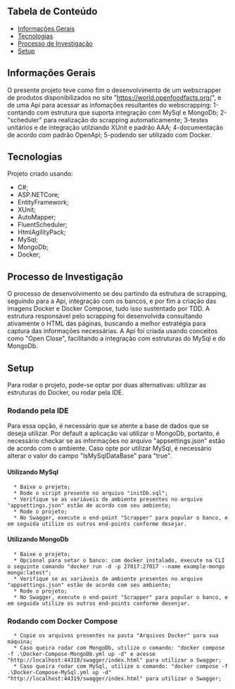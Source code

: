 ## Tabela de Conteúdo
* [Informações Gerais](#informações-gerais)
* [Tecnologias](#tecnologias)
* [Processo de Investigação](#processo-de-investigação)
* [Setup](#setup)

## Informações Gerais
  O presente projeto teve como fim o desenvolvimento de um webscrapper de produtos disponibilizados no site "https://world.openfoodfacts.org/", e de uma Api para acessar as infomações resultantes do webscrapping: 1-contando com estrutura que suporta integração com MySql e MongoDb; 2- "scheduler" para realização do scrapping automaticamente; 3-testes unitários e de integração utilziando XUnit e padrão AAA; 4-documentação de acordo com padrão OpenApi; 5-podendo ser utilizado com Docker.

## Tecnologias
Projeto criado usando:
* C#;
* ASP.NETCore;
* EntityFramework;
* XUnit;
* AutoMapper;
* FluentScheduler;
* HtmlAgilityPack;
* MySql;
* MongoDb;
* Docker;

## Processo de Investigação
  O processo de desenvolvimento se deu partindo da estrutura de scrapping, seguindo para a Api, integração com os bancos, e por fim a criação das imagens Docker e Docker Compose, tudo isso sustentado por TDD.
  A estrutura responsável pelo scrapping foi desenvolvida consultando ativamente o HTML das páginas, buscando a melhor estratégia para captura das informações necessárias.
  A Api foi criada usando conceitos como "Open Close", facilitando a integração com estruturas do MySql e do MongoDb.
## Setup
Para rodar o projeto, pode-se optar por duas alternativas: ultilizar as estruturas do Docker, ou rodar pela IDE.
  ### Rodando pela IDE
  Para essa opção, é necessário que se atente a base de dados que se deseja utilizar. Por default a aplicação vai utilizar o MongoDb, portanto, é necessário checkar se as informações no arquivo "appsettings.json" estão de acordo com o ambiente. Caso opte por utilizar MySql, é necessário alterar o valor do campo "IsMySqlDataBase" para "true".
  #### Utilizando MySql
      * Baixe o projeto;
      * Rode o script presente no arquivo "initDb.sql";
      * Verifique se as variáveis de ambiente presentes no arquivo "appsettings.json" estão de acordo com seu ambiente;
      * Rode o projeto;
      * No Swagger, execute o end-point "Scrapper" para popular o banco, e em seguida utilize os outros end-points conforme desejar.
      
  #### Utilizando MongoDb
      * Baixe o projeto;
      * Opcional para setar o banco: com docker instalado, execute na CLI o seguinte comando "docker run -d -p 27017:27017 --name example-mongo mongo:latest";
      * Verifique se as variáveis de ambiente presentes no arquivo "appsettings.json" estão de acordo com seu ambiente;
      * Rode o projeto;
      * No Swagger, execute o end-point "Scrapper" para popular o banco, e em seguida utilize os outros end-points conforme desenjar.
      
   ### Rodando com Docker Compose
      * Copie os arquivos presentes na pasta "Arquivos Docker" para sua máquina;
      * Caso queira rodar com MongoDb, utilize o comando: "docker compose -f .\Docker-Compose-MongoDb.yml up -d" e acesse "http://localhost:44318/swagger/index.html" para utilizar o Swagger;
      * Caso queira rodar com MySql, utilize o comando: "docker compose -f .\Docker-Compose-MySql.yml up -d" "http://localhost:44319/swagger/index.html" para utilizar o Swagger;
      
